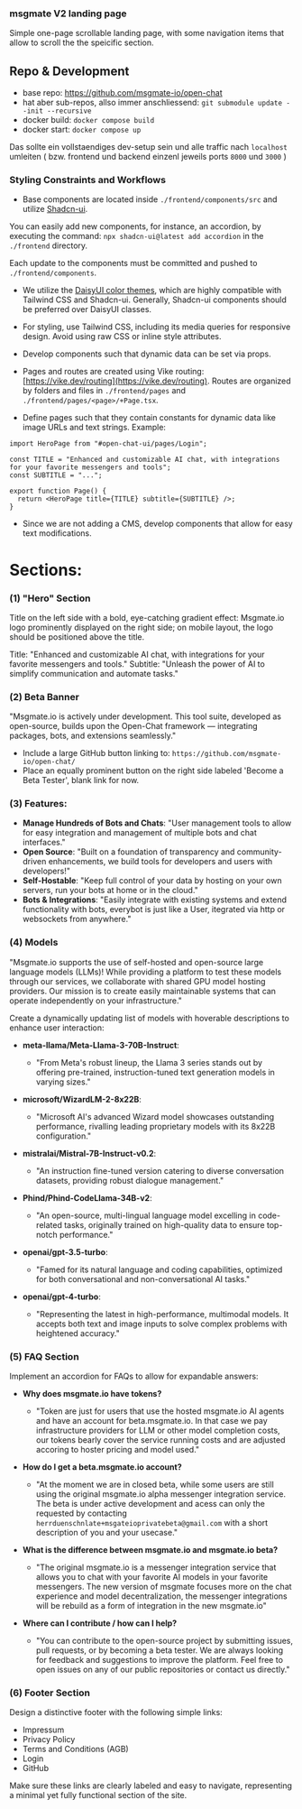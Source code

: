 ### msgmate V2 landing page

Simple one-page scrollable landing page, with some navigation items that allow to scroll the the speicific section.

## Repo & Development

- base repo: https://github.com/msgmate-io/open-chat
- hat aber sub-repos, allso immer anschliessend: `git submodule update --init --recursive`
- docker build: `docker compose build`
- docker start: `docker compose up`

Das sollte ein vollstaendiges dev-setup sein und alle traffic nach `localhost` umleiten ( bzw. frontend und backend einzenl jeweils ports `8000` und `3000` )

### Styling Constraints and Workflows

- Base components are located inside `./frontend/components/src` and utilize [Shadcn-ui](https://ui.shadcn.com/).

You can easily add new components, for instance, an accordion, by executing the command: `npx shadcn-ui@latest add accordion` in the `./frontend` directory.

Each update to the components must be committed and pushed to `./frontend/components`.

- We utilize the [DaisyUI color themes](https://daisyui.com/docs/colors/), which are highly compatible with Tailwind CSS and Shadcn-ui. Generally, Shadcn-ui components should be preferred over DaisyUI classes.

- For styling, use Tailwind CSS, including its media queries for responsive design. Avoid using raw CSS or inline style attributes.

- Develop components such that dynamic data can be set via props.

- Pages and routes are created using Vike routing: [https://vike.dev/routing](https://vike.dev/routing). Routes are organized by folders and files in `./frontend/pages` and `./frontend/pages/<page>/+Page.tsx`.

- Define pages such that they contain constants for dynamic data like image URLs and text strings.
Example:
```
import HeroPage from "#open-chat-ui/pages/Login";

const TITLE = "Enhanced and customizable AI chat, with integrations for your favorite messengers and tools";
const SUBTITLE = "...";

export function Page() {
  return <HeroPage title={TITLE} subtitle={SUBTITLE} />;
}
```

- Since we are not adding a CMS, develop components that allow for easy text modifications.

# Sections:

### (1) "Hero" Section

Title on the left side with a bold, eye-catching gradient effect:
Msgmate.io logo prominently displayed on the right side; on mobile layout, the logo should be positioned above the title.

Title: "Enhanced and customizable AI chat, with integrations for your favorite messengers and tools."
Subtitle: "Unleash the power of AI to simplify communication and automate tasks."

### (2) Beta Banner

"Msgmate.io is actively under development. This tool suite, developed as open-source, builds upon the Open-Chat framework — integrating packages, bots, and extensions seamlessly."

- Include a large GitHub button linking to: `https://github.com/msgmate-io/open-chat/`
- Place an equally prominent button on the right side labeled 'Become a Beta Tester', blank link for now.

### (3) Features:

- **Manage Hundreds of Bots and Chats**: "User management tools to allow for easy integration and management of multiple bots and chat interfaces."
- **Open Source**: "Built on a foundation of transparency and community-driven enhancements, we build tools for developers and users with developers!"
- **Self-Hostable**: "Keep full control of your data by hosting on your own servers, run your bots at home or in the cloud."
- **Bots & Integrations**: "Easily integrate with existing systems and extend functionality with bots, everybot is just like a User, itegrated via http or websockets from anywhere."

### (4) Models

"Msgmate.io supports the use of self-hosted and open-source large language models (LLMs)! While providing a platform to test these models through our services, we collaborate with shared GPU model hosting providers. Our mission is to create easily maintainable systems that can operate independently on your infrastructure."

Create a dynamically updating list of models with hoverable descriptions to enhance user interaction:

- **meta-llama/Meta-Llama-3-70B-Instruct**:
  - "From Meta's robust lineup, the Llama 3 series stands out by offering pre-trained, instruction-tuned text generation models in varying sizes."
  
- **microsoft/WizardLM-2-8x22B**:
  - "Microsoft AI's advanced Wizard model showcases outstanding performance, rivalling leading proprietary models with its 8x22B configuration."
  
- **mistralai/Mistral-7B-Instruct-v0.2**:
  - "An instruction fine-tuned version catering to diverse conversation datasets, providing robust dialogue management."

- **Phind/Phind-CodeLlama-34B-v2**:
  - "An open-source, multi-lingual language model excelling in code-related tasks, originally trained on high-quality data to ensure top-notch performance."

- **openai/gpt-3.5-turbo**:
  - "Famed for its natural language and coding capabilities, optimized for both conversational and non-conversational AI tasks."

- **openai/gpt-4-turbo**:
  - "Representing the latest in high-performance, multimodal models. It accepts both text and image inputs to solve complex problems with heightened accuracy."

### (5) FAQ Section

Implement an accordion for FAQs to allow for expandable answers:

- **Why does msgmate.io have tokens?**
  - "Token are just for users that use the hosted msgmate.io AI agents and have an account for beta.msgmate.io. 
  In that case we pay infrastructure providers for LLM or other model completion costs, our tokens bearly cover the service running costs and are adjusted accoring to hoster pricing and model used."
  
- **How do I get a beta.msgmate.io account?**
  - "At the moment we are in closed beta, while some users are still using the original msgmate.io alpha messenger integration service. The beta is under active development and acess can only the requested by contacting `herrduenschnlate+msgateioprivatebeta@gmail.com` with a short description of you and your usecase."
  
- **What is the difference between msgmate.io and msgmate.io beta?**
  - "The original msgmate.io is a messenger integration service that allows you to chat with your favorite AI models in your favorite messengers. The new version of msgmate focuses more on the chat experience and model decentralization, the messenger integrations will be rebuild as a form of integration in the new msgmate.io"
  
- **Where can I contribute / how can I help?**
  - "You can contribute to the open-source project by submitting issues, pull requests, or by becoming a beta tester. We are always looking for feedback and suggestions to improve the platform. Feel free to open issues on any of our public repositories or contact us directly."

### (6) Footer Section

Design a distinctive footer with the following simple links:
- Impressum
- Privacy Policy
- Terms and Conditions (AGB)
- Login 
- GitHub

Make sure these links are clearly labeled and easy to navigate, representing a minimal yet fully functional section of the site.
